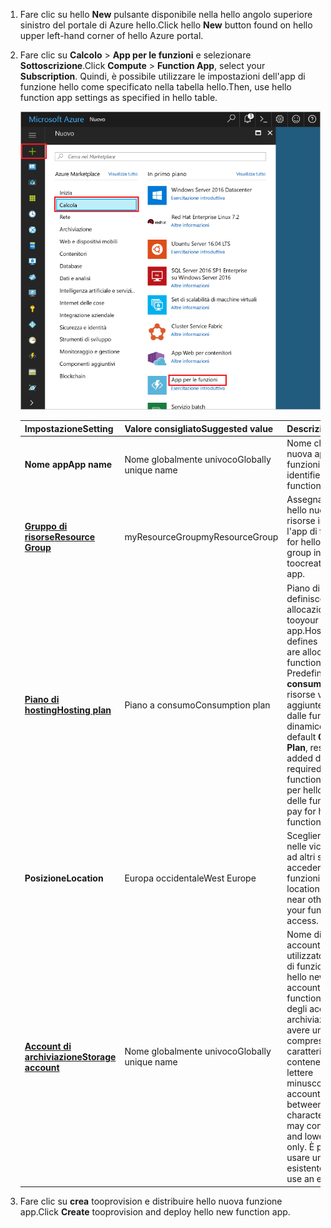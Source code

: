 1. <span data-ttu-id="302c8-101">Fare clic su hello **New** pulsante disponibile nella hello angolo superiore sinistro del portale di Azure hello.</span><span class="sxs-lookup"><span data-stu-id="302c8-101">Click hello **New** button found on hello upper left-hand corner of hello Azure portal.</span></span>

1. <span data-ttu-id="302c8-102">Fare clic su **Calcolo** > **App per le funzioni** e selezionare **Sottoscrizione**.</span><span class="sxs-lookup"><span data-stu-id="302c8-102">Click **Compute** > **Function App**, select your **Subscription**.</span></span> <span data-ttu-id="302c8-103">Quindi, è possibile utilizzare le impostazioni dell'app di funzione hello come specificato nella tabella hello.</span><span class="sxs-lookup"><span data-stu-id="302c8-103">Then, use hello function app settings as specified in hello table.</span></span>

    ![Creare app di funzione in hello portale di Azure](./media/functions-create-function-app-portal/function-app-create-flow.png)

    | <span data-ttu-id="302c8-105">Impostazione</span><span class="sxs-lookup"><span data-stu-id="302c8-105">Setting</span></span>      | <span data-ttu-id="302c8-106">Valore consigliato</span><span class="sxs-lookup"><span data-stu-id="302c8-106">Suggested value</span></span>  | <span data-ttu-id="302c8-107">Descrizione</span><span class="sxs-lookup"><span data-stu-id="302c8-107">Description</span></span>                                        |
    | ------------ |  ------- | -------------------------------------------------- |
    | <span data-ttu-id="302c8-108">**Nome app**</span><span class="sxs-lookup"><span data-stu-id="302c8-108">**App name**</span></span> | <span data-ttu-id="302c8-109">Nome globalmente univoco</span><span class="sxs-lookup"><span data-stu-id="302c8-109">Globally unique name</span></span> | <span data-ttu-id="302c8-110">Nome che identifica la nuova app per le funzioni.</span><span class="sxs-lookup"><span data-stu-id="302c8-110">Name that identifies your new function app.</span></span> | 
    | <span data-ttu-id="302c8-111">**[Gruppo di risorse](../articles/azure-resource-manager/resource-group-overview.md)**</span><span class="sxs-lookup"><span data-stu-id="302c8-111">**[Resource Group](../articles/azure-resource-manager/resource-group-overview.md)**</span></span> |  <span data-ttu-id="302c8-112">myResourceGroup</span><span class="sxs-lookup"><span data-stu-id="302c8-112">myResourceGroup</span></span> | <span data-ttu-id="302c8-113">Assegnare un nome per hello nuovo gruppo di risorse in cui toocreate l'app di funzione.</span><span class="sxs-lookup"><span data-stu-id="302c8-113">Name for hello new resource group in which toocreate your function app.</span></span> | 
    | <span data-ttu-id="302c8-114">**[Piano di hosting](../articles/azure-functions/functions-scale.md)**</span><span class="sxs-lookup"><span data-stu-id="302c8-114">**[Hosting plan](../articles/azure-functions/functions-scale.md)**</span></span> |   <span data-ttu-id="302c8-115">Piano a consumo</span><span class="sxs-lookup"><span data-stu-id="302c8-115">Consumption plan</span></span> | <span data-ttu-id="302c8-116">Piano di hosting che definisce la modalità di allocazione risorse tooyour funzione app.</span><span class="sxs-lookup"><span data-stu-id="302c8-116">Hosting plan that defines how resources are allocated tooyour function app.</span></span> <span data-ttu-id="302c8-117">Predefinita hello **consumo pianificare**, le risorse vengono aggiunte come richiesto dalle funzioni in modo dinamico.</span><span class="sxs-lookup"><span data-stu-id="302c8-117">In hello default **Consumption Plan**, resources are added dynamically as required by your functions.</span></span> <span data-ttu-id="302c8-118">Si paga solo per hello esecuzione delle funzioni.</span><span class="sxs-lookup"><span data-stu-id="302c8-118">You only pay for hello time your functions run.</span></span>   |
    | <span data-ttu-id="302c8-119">**Posizione**</span><span class="sxs-lookup"><span data-stu-id="302c8-119">**Location**</span></span> | <span data-ttu-id="302c8-120">Europa occidentale</span><span class="sxs-lookup"><span data-stu-id="302c8-120">West Europe</span></span> | <span data-ttu-id="302c8-121">Scegliere una località nelle vicinanze o vicino ad altri servizi a cui accederanno le funzioni.</span><span class="sxs-lookup"><span data-stu-id="302c8-121">Choose a location near you or near other services your functions will access.</span></span> |
    | <span data-ttu-id="302c8-122">**[Account di archiviazione](../articles/storage/common/storage-create-storage-account.md#create-a-storage-account)**</span><span class="sxs-lookup"><span data-stu-id="302c8-122">**[Storage account](../articles/storage/common/storage-create-storage-account.md#create-a-storage-account)**</span></span> |  <span data-ttu-id="302c8-123">Nome globalmente univoco</span><span class="sxs-lookup"><span data-stu-id="302c8-123">Globally unique name</span></span> |  <span data-ttu-id="302c8-124">Nome di hello nuovo account di archiviazione utilizzato dalla tua app di funzione.</span><span class="sxs-lookup"><span data-stu-id="302c8-124">Name of hello new storage account used by your function app.</span></span> <span data-ttu-id="302c8-125">I nomi degli account di archiviazione devono avere una lunghezza compresa tra 3 e 24 caratteri e possono contenere solo numeri e lettere minuscole.</span><span class="sxs-lookup"><span data-stu-id="302c8-125">Storage account names must be between 3 and 24 characters in length and may contain numbers and lowercase letters only.</span></span> <span data-ttu-id="302c8-126">È possibile anche usare un account esistente.</span><span class="sxs-lookup"><span data-stu-id="302c8-126">You can also use an existing account.</span></span> |

1. <span data-ttu-id="302c8-127">Fare clic su **crea** tooprovision e distribuire hello nuova funzione app.</span><span class="sxs-lookup"><span data-stu-id="302c8-127">Click **Create** tooprovision and deploy hello new function app.</span></span>
